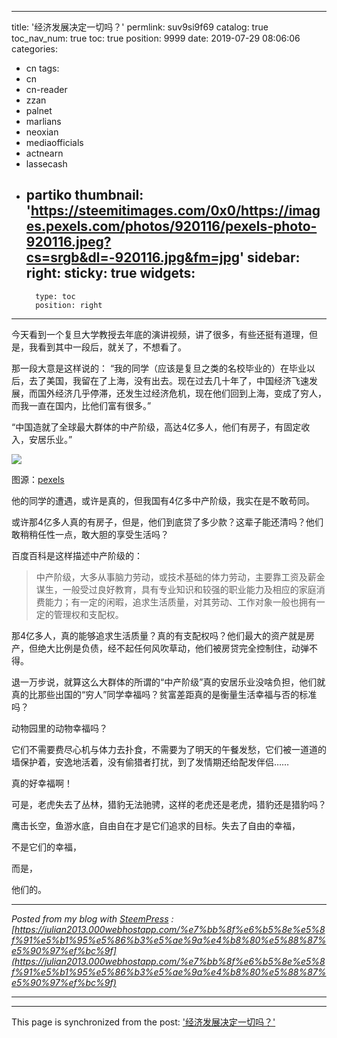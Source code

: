 
---
title: '经济发展决定一切吗？'
permlink: suv9si9f69
catalog: true
toc_nav_num: true
toc: true
position: 9999
date: 2019-07-29 08:06:06
categories:
- cn
tags:
- cn
- cn-reader
- zzan
- palnet
- marlians
- neoxian
- mediaofficials
- actnearn
- lassecash
- partiko
thumbnail: 'https://steemitimages.com/0x0/https://images.pexels.com/photos/920116/pexels-photo-920116.jpeg?cs=srgb&dl=-920116.jpg&fm=jpg'
sidebar:
    right:
        sticky: true
widgets:
    -
        type: toc
        position: right
---


今天看到一个复旦大学教授去年底的演讲视频，讲了很多，有些还挺有道理，但是，我看到其中一段后，就关了，不想看了。

那一段大意是这样说的：
“我的同学（应该是复旦之类的名校毕业的）在毕业以后，去了美国，我留在了上海，没有出去。现在过去几十年了，中国经济飞速发展，而国外经济几乎停滞，还发生过经济危机，现在他们回到上海，变成了穷人，而我一直在国内，比他们富有很多。”

“中国造就了全球最大群体的中产阶级，高达4亿多人，他们有房子，有固定收入，安居乐业。”

![](https://steemitimages.com/0x0/https://images.pexels.com/photos/920116/pexels-photo-920116.jpeg?cs=srgb&dl=-920116.jpg&fm=jpg)

图源：[pexels](https://images.pexels.com/photos/920116/pexels-photo-920116.jpeg?cs=srgb&dl=-920116.jpg&fm=jpg)

他的同学的遭遇，或许是真的，但我国有4亿多中产阶级，我实在是不敢苟同。

或许那4亿多人真的有房子，但是，他们到底贷了多少款？这辈子能还清吗？他们敢稍稍任性一点，敢大胆的享受生活吗？

百度百科是这样描述中产阶级的：

> 中产阶级，大多从事脑力劳动，或技术基础的体力劳动，主要靠工资及薪金谋生，一般受过良好教育，具有专业知识和较强的职业能力及相应的家庭消费能力；有一定的闲暇，追求生活质量，对其劳动、工作对象一般也拥有一定的管理权和支配权。

那4亿多人，真的能够追求生活质量？真的有支配权吗？他们最大的资产就是房产，但绝大比例是负债，经不起任何风吹草动，他们被房贷完全控制住，动弹不得。

退一万步说，就算这么大群体的所谓的“中产阶级”真的安居乐业没啥负担，他们就真的比那些出国的“穷人”同学幸福吗？贫富差距真的是衡量生活幸福与否的标准吗？

动物园里的动物幸福吗？

它们不需要费尽心机与体力去扑食，不需要为了明天的午餐发愁，它们被一道道的墙保护着，安逸地活着，没有偷猎者打扰，到了发情期还给配发伴侣……

真的好幸福啊！

可是，老虎失去了丛林，猎豹无法驰骋，这样的老虎还是老虎，猎豹还是猎豹吗？

鹰击长空，鱼游水底，自由自在才是它们追求的目标。失去了自由的幸福，

不是它们的幸福，

而是，


他们的。

---

_Posted from my blog with [SteemPress](https://wordpress.org/plugins/steempress/) : [https://julian2013.000webhostapp.com/%e7%bb%8f%e6%b5%8e%e5%8f%91%e5%b1%95%e5%86%b3%e5%ae%9a%e4%b8%80%e5%88%87%e5%90%97%ef%bc%9f](https://julian2013.000webhostapp.com/%e7%bb%8f%e6%b5%8e%e5%8f%91%e5%b1%95%e5%86%b3%e5%ae%9a%e4%b8%80%e5%88%87%e5%90%97%ef%bc%9f)_

---

- - -

This page is synchronized from the post: ['经济发展决定一切吗？'](https://steemit.com/@julian2013/suv9si9f69)
